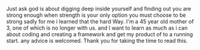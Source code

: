 Just ask god is about digging deep inside yourself and finding out you are strong enough when strength is your only option you must choose to be strong sadly for me i learned that the hard Way. I'm a 45 year old mother of 3, one of which is no longer with us. and I want to learn as much as i can about coding and creating a framework  and get my product of to a running start. any advice is welcomed. Thank you for taking the time to read this.
